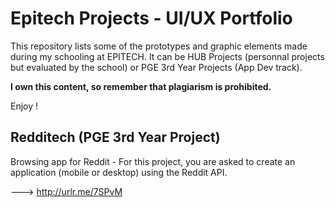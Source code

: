 # Epitech Projects - UI/UX Portfolio
This repository lists some of the prototypes and graphic elements made during my schooling at EPITECH.
It can be HUB Projects (personnal projects but evaluated by the school) or PGE 3rd Year Projects (App Dev track).

**I own this content, so remember that plagiarism is prohibited.**

Enjoy !

## Redditech (PGE 3rd Year Project)

Browsing app for Reddit - For this project, you are asked to create an application (mobile or desktop) using the Reddit API.

  ---> http://urlr.me/7SPvM
